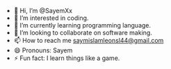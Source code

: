 - 👋 Hi, I’m @SayemXx
- 👀 I’m interested in coding.
- 🌱 I’m currently learning programming language. 
- 💞️ I’m looking to collaborate on software making.
- 📫 How to reach me saymislamleonsl44@gmail.com
- 😄 Pronouns: Sayem
- ⚡ Fun fact: I learn things like a game.

<!---
SayemXx/SayemXx is a ✨ special ✨ repository because its `README.md` (this file) appears on your GitHub profile.
You can click the Preview link to take a look at your changes.
--->
